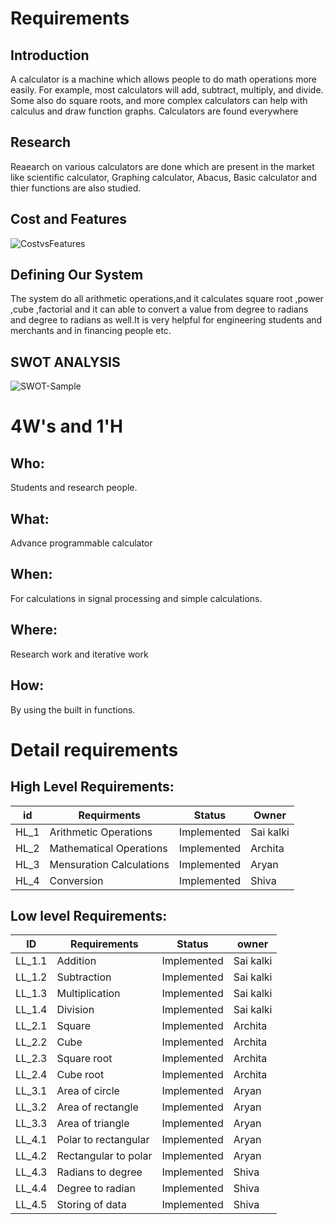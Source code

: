 # Requirements
## Introduction
 A calculator is a machine which allows people to do math operations more easily. For example, most calculators will add, subtract, multiply, and divide. Some also do square roots, and more complex calculators can help with calculus and draw function graphs. Calculators are found everywhere

## Research
Reaearch on various calculators are done which are present in the market like scientific calculator, Graphing calculator, Abacus, Basic calculator and thier functions are also studied.
## Cost and Features
![CostvsFeatures](https://user-images.githubusercontent.com/78853934/107878897-a93b1400-6efb-11eb-9c9e-0d3f0f156910.PNG)


## Defining Our System
  The system do all arithmetic operations,and it calculates square root ,power ,cube ,factorial and it can able to convert a value from degree to 
  radians and degree to radians as well.It is very helpful for engineering students and merchants and in financing people etc.
## SWOT ANALYSIS
![SWOT-Sample](https://user-images.githubusercontent.com/78848562/107878936-e4d5de00-6efb-11eb-9fe8-31c22b60387e.png)

# 4W&#39;s and 1&#39;H

## Who:

Students and research people.

## What:

Advance programmable calculator

## When:

For calculations in signal processing and simple calculations.

## Where:

Research work and iterative work

## How:

By using the built in functions.

# Detail requirements
## High Level Requirements:

|**id**  |**Requirments**  |**Status**  | **Owner**
| --- | --- | --- | --- |
HL_1 | Arithmetic Operations | Implemented | Sai kalki
HL_2 | Mathematical Operations | Implemented | Archita
HL_3 | Mensuration Calculations | Implemented | Aryan
HL_4 | Conversion | Implemented | Shiva


##  Low level Requirements:
|ID| Requirements  | Status| owner
|--|--|--|--|
LL_1.1 | Addition | Implemented | Sai kalki
LL_1.2 | Subtraction | Implemented | Sai kalki
LL_1.3 | Multiplication | Implemented | Sai kalki
LL_1.4 | Division | Implemented | Sai kalki
LL_2.1 | Square | Implemented | Archita
LL_2.2 | Cube | Implemented | Archita
LL_2.3 | Square root | Implemented | Archita
LL_2.4 | Cube root | Implemented | Archita
LL_3.1 | Area of circle | Implemented | Aryan
LL_3.2 | Area of rectangle | Implemented | Aryan
LL_3.3 | Area of triangle | Implemented | Aryan
LL_4.1 | Polar to rectangular | Implemented | Aryan
LL_4.2 | Rectangular to polar | Implemented | Aryan
LL_4.3 | Radians to degree | Implemented | Shiva
LL_4.4 | Degree to radian | Implemented | Shiva
LL_4.5 | Storing of data | Implemented | Shiva
